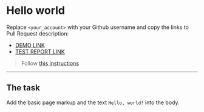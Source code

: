 # Hello world
Replace `<your_account>` with your Github username and copy the links to Pull Request description:
- [DEMO LINK](https://<Vladyslav-Banul>.github.io/layout_hello-world/)
- [TEST REPORT LINK](https://<Vladyslav-Banul>.github.io/layout_hello-world/report/html_report/)

> Follow [this instructions](https://github.com/mate-academy/layout_task-guideline#how-to-solve-the-layout-tasks-on-github)
___

## The task 
Add the basic page markup and the text `Hello, world!` into the body.
